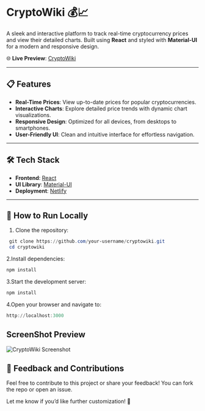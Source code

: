 # CryptoWiki 💰📈  
A sleek and interactive platform to track real-time cryptocurrency prices and view their detailed charts. Built using **React** and styled with **Material-UI** for a modern and responsive design.

🌐 **Live Preview**: [CryptoWiki](https://cryptwiki.netlify.app/)

---

## 📋 Features  
- **Real-Time Prices**: View up-to-date prices for popular cryptocurrencies.  
- **Interactive Charts**: Explore detailed price trends with dynamic chart visualizations.  
- **Responsive Design**: Optimized for all devices, from desktops to smartphones.  
- **User-Friendly UI**: Clean and intuitive interface for effortless navigation.  

---

## 🛠️ Tech Stack  
- **Frontend**: [React](https://reactjs.org/)  
- **UI Library**: [Material-UI](https://mui.com/)  
- **Deployment**: [Netlify](https://www.netlify.com/)  

---

## 🚀 How to Run Locally  

1. Clone the repository:  
```powershell
 git clone https://github.com/your-username/cryptowiki.git
 cd cryptowiki
```

2.Install dependencies:
```powershell
npm install
```

3.Start the development server:
```powershell
npm install
```

4.Open your browser and navigate to:
```powershell
http://localhost:3000
```
## ScreenShot Preview

![CryptoWiki Screenshot](assets/front_page_screenshot_img.png)

## 🌟 Feedback and Contributions
Feel free to contribute to this project or share your feedback! You can fork the repo or open an issue.

Let me know if you’d like further customization! 🚀